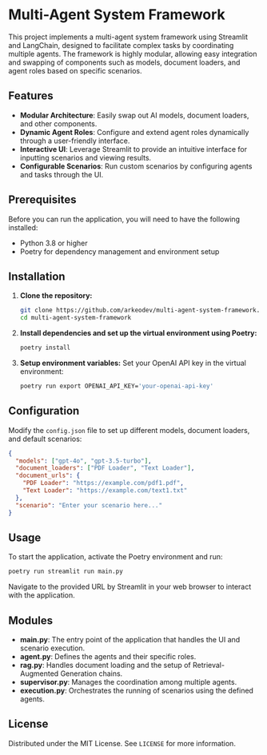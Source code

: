 # Multi-Agent System Framework

This project implements a multi-agent system framework using Streamlit and LangChain, designed to facilitate complex tasks by coordinating multiple agents. The framework is highly modular, allowing easy integration and swapping of components such as models, document loaders, and agent roles based on specific scenarios.

## Features

- **Modular Architecture**: Easily swap out AI models, document loaders, and other components.
- **Dynamic Agent Roles**: Configure and extend agent roles dynamically through a user-friendly interface.
- **Interactive UI**: Leverage Streamlit to provide an intuitive interface for inputting scenarios and viewing results.
- **Configurable Scenarios**: Run custom scenarios by configuring agents and tasks through the UI.

## Prerequisites

Before you can run the application, you will need to have the following installed:
- Python 3.8 or higher
- Poetry for dependency management and environment setup

## Installation

1. **Clone the repository:**
   ```bash
   git clone https://github.com/arkeodev/multi-agent-system-framework.git
   cd multi-agent-system-framework
   ```

2. **Install dependencies and set up the virtual environment using Poetry:**
   ```bash
   poetry install
   ```

3. **Setup environment variables:**
   Set your OpenAI API key in the virtual environment:
   ```bash
   poetry run export OPENAI_API_KEY='your-openai-api-key'
   ```

## Configuration

Modify the `config.json` file to set up different models, document loaders, and default scenarios:
```json
{
  "models": ["gpt-4o", "gpt-3.5-turbo"],
  "document_loaders": ["PDF Loader", "Text Loader"],
  "document_urls": {
    "PDF Loader": "https://example.com/pdf1.pdf",
    "Text Loader": "https://example.com/text1.txt"
  },
  "scenario": "Enter your scenario here..."
}
```

## Usage

To start the application, activate the Poetry environment and run:
```bash
poetry run streamlit run main.py
```
Navigate to the provided URL by Streamlit in your web browser to interact with the application.

## Modules

- **main.py**: The entry point of the application that handles the UI and scenario execution.
- **agent.py**: Defines the agents and their specific roles.
- **rag.py**: Handles document loading and the setup of Retrieval-Augmented Generation chains.
- **supervisor.py**: Manages the coordination among multiple agents.
- **execution.py**: Orchestrates the running of scenarios using the defined agents.

## License

Distributed under the MIT License. See `LICENSE` for more information.
